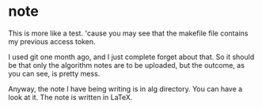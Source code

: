 # note
This is more like a test. 'cause you may see that the makefile file contains my previous access token.

I used git one month ago, and I just complete forget about that. So it should be that only the algorithm notes are to be uploaded, but the outcome, as you can see, is pretty mess. 

Anyway, the note I have being writing is in alg directory.
You can have a look at it. The note is written in LaTeX. 

